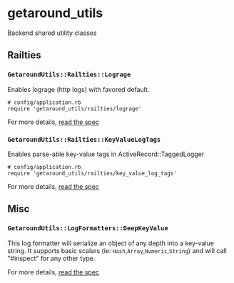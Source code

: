 # getaround_utils

Backend shared utility classes

## Railties

### `GetaroundUtils::Railties::Lograge`

Enables lograge (http logs) with favored default.
```
# config/application.rb
require 'getaround_utils/railties/lograge'
```

For more details, [read the spec](spec/getaround_utils/railties/lograge_spec.rb)

### `GetaroundUtils::Railties::KeyValueLogTags`

Enables parse-able key-value tags in ActiveRecord::TaggedLogger
```
# config/application.rb
require 'getaround_utils/railties/key_value_log_tags'
```

For more details, [read the spec](spec/getaround_utils/railties/key_value_log_tags.rb)

## Misc

### `GetaroundUtils::LogFormatters::DeepKeyValue`

This log formatter will serialize an object of any depth into a key-value string.
It supports basic scalars (ie: `Hash`,`Array`,`Numeric`,`String`) and will call "#inspect" for any other type.

For more details, [read the spec](spec/getaround_utils/log_formatters/deep_key_value_spec.rb)



